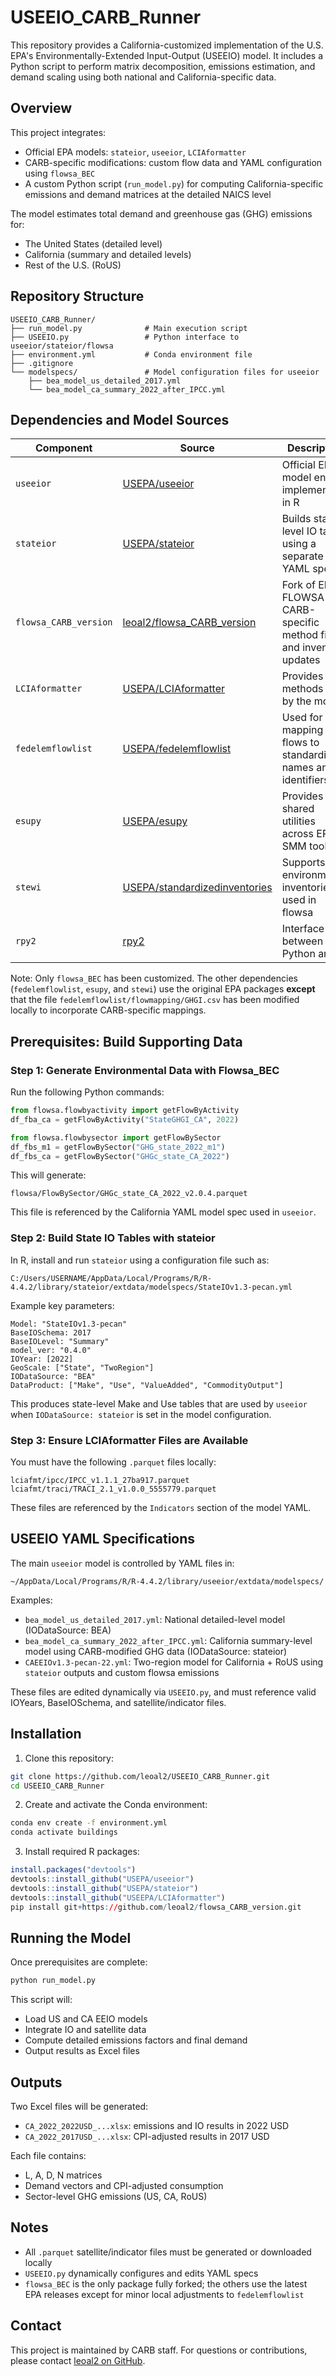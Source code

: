 # USEEIO\_CARB\_Runner

This repository provides a California-customized implementation of the U.S. EPA's Environmentally-Extended Input-Output (USEEIO) model. It includes a Python script to perform matrix decomposition, emissions estimation, and demand scaling using both national and California-specific data.

## Overview

This project integrates:

* Official EPA models: `stateior`, `useeior`, `LCIAformatter`
* CARB-specific modifications: custom flow data and YAML configuration using `flowsa_BEC`
* A custom Python script (`run_model.py`) for computing California-specific emissions and demand matrices at the detailed NAICS level

The model estimates total demand and greenhouse gas (GHG) emissions for:

* The United States (detailed level)
* California (summary and detailed levels)
* Rest of the U.S. (RoUS)

## Repository Structure

```
USEEIO_CARB_Runner/
├── run_model.py              # Main execution script
├── USEEIO.py                 # Python interface to useeior/stateior/flowsa
├── environment.yml           # Conda environment file
├── .gitignore
└── modelspecs/               # Model configuration files for useeior
    ├── bea_model_us_detailed_2017.yml
    └── bea_model_ca_summary_2022_after_IPCC.yml
```

## Dependencies and Model Sources

| Component         | Source                                                                            | Description                                                  |
| ----------------- | --------------------------------------------------------------------------------- | ------------------------------------------------------------ |
| `useeior`         | [USEPA/useeior](https://github.com/USEPA/useeior)                                 | Official EEIO model engine implemented in R                  |
| `stateior`        | [USEPA/stateior](https://github.com/USEPA/stateior)                               | Builds state-level IO tables using a separate YAML spec      |
| `flowsa_CARB_version` | [leoal2/flowsa_CARB_version](https://github.com/leoal2/flowsa_CARB_version) | Fork of EPA's FLOWSA with CARB-specific method files and inventory updates |
| `LCIAformatter`   | [USEPA/LCIAformatter](https://github.com/USEPA/LCIAformatter)                     | Provides LCIA methods used by the model                      |
| `fedelemflowlist` | [USEPA/fedelemflowlist](https://github.com/USEPA/fedelemflowlist)                 | Used for mapping flows to standardized names and identifiers |
| `esupy`           | [USEPA/esupy](https://github.com/USEPA/esupy)                                     | Provides shared utilities across EPA SMM tools               |
| `stewi`           | [USEPA/standardizedinventories](https://github.com/USEPA/standardizedinventories) | Supports environmental inventories used in flowsa            |
| `rpy2`            | [rpy2](https://rpy2.github.io/)                                                   | Interface between Python and R                               |

Note: Only `flowsa_BEC` has been customized. The other dependencies (`fedelemflowlist`, `esupy`, and `stewi`) use the original EPA packages **except** that the file `fedelemflowlist/flowmapping/GHGI.csv` has been modified locally to incorporate CARB-specific mappings.

## Prerequisites: Build Supporting Data

### Step 1: Generate Environmental Data with Flowsa\_BEC

Run the following Python commands:

```python
from flowsa.flowbyactivity import getFlowByActivity 
df_fba_ca = getFlowByActivity("StateGHGI_CA", 2022)

from flowsa.flowbysector import getFlowBySector 
df_fbs_m1 = getFlowBySector("GHG_state_2022_m1")
df_fbs_ca = getFlowBySector("GHGc_state_CA_2022")
```

This will generate:

```
flowsa/FlowBySector/GHGc_state_CA_2022_v2.0.4.parquet
```

This file is referenced by the California YAML model spec used in `useeior`.

### Step 2: Build State IO Tables with stateior

In R, install and run `stateior` using a configuration file such as:

```
C:/Users/USERNAME/AppData/Local/Programs/R/R-4.4.2/library/stateior/extdata/modelspecs/StateIOv1.3-pecan.yml
```

Example key parameters:

```
Model: "StateIOv1.3-pecan"
BaseIOSchema: 2017
BaseIOLevel: "Summary"
model_ver: "0.4.0"
IOYear: [2022]
GeoScale: ["State", "TwoRegion"]
IODataSource: "BEA"
DataProduct: ["Make", "Use", "ValueAdded", "CommodityOutput"]
```

This produces state-level Make and Use tables that are used by `useeior` when `IODataSource: stateior` is set in the model configuration.

### Step 3: Ensure LCIAformatter Files are Available

You must have the following `.parquet` files locally:

```
lciafmt/ipcc/IPCC_v1.1.1_27ba917.parquet
lciafmt/traci/TRACI_2.1_v1.0.0_5555779.parquet
```

These files are referenced by the `Indicators` section of the model YAML.

## USEEIO YAML Specifications

The main `useeior` model is controlled by YAML files in:

```
~/AppData/Local/Programs/R/R-4.4.2/library/useeior/extdata/modelspecs/
```

Examples:

* `bea_model_us_detailed_2017.yml`: National detailed-level model (IODataSource: BEA)
* `bea_model_ca_summary_2022_after_IPCC.yml`: California summary-level model using CARB-modified GHG data (IODataSource: stateior)
* `CAEEIOv1.3-pecan-22.yml`: Two-region model for California + RoUS using `stateior` outputs and custom flowsa emissions

These files are edited dynamically via `USEEIO.py`, and must reference valid IOYears, BaseIOSchema, and satellite/indicator files.

## Installation

1. Clone this repository:

```bash
git clone https://github.com/leoal2/USEEIO_CARB_Runner.git
cd USEEIO_CARB_Runner
```

2. Create and activate the Conda environment:

```bash
conda env create -f environment.yml
conda activate buildings
```

3. Install required R packages:

```r
install.packages("devtools")
devtools::install_github("USEPA/useeior")
devtools::install_github("USEPA/stateior")
devtools::install_github("USEEPA/LCIAformatter")
pip install git+https://github.com/leoal2/flowsa_CARB_version.git
```

## Running the Model

Once prerequisites are complete:

```bash
python run_model.py
```

This script will:

* Load US and CA EEIO models
* Integrate IO and satellite data
* Compute detailed emissions factors and final demand
* Output results as Excel files

## Outputs

Two Excel files will be generated:

* `CA_2022_2022USD_...xlsx`: emissions and IO results in 2022 USD
* `CA_2022_2017USD_...xlsx`: CPI-adjusted results in 2017 USD

Each file contains:

* L, A, D, N matrices
* Demand vectors and CPI-adjusted consumption
* Sector-level GHG emissions (US, CA, RoUS)

## Notes

* All `.parquet` satellite/indicator files must be generated or downloaded locally
* `USEEIO.py` dynamically configures and edits YAML specs
* `flowsa_BEC` is the only package fully forked; the others use the latest EPA releases except for minor local adjustments to `fedelemflowlist`

## Contact

This project is maintained by CARB staff.
For questions or contributions, please contact [leoal2 on GitHub](https://github.com/leoal2).
